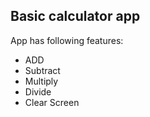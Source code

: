 ## Basic calculator app
App has following features:
* ADD
* Subtract
* Multiply
* Divide
* Clear Screen